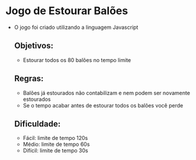 <h1>Jogo de Estourar Balões</h1>
<ul>
    <li>O jogo foi criado utilizando a linguagem Javascript</li>
    <h2>Objetivos:</h2>
    <ul>
         <li>Estourar todos os 80 balões no tempo limite</li>
    </ul>
    <h2>Regras:</h2>
    <ul>
         <li>Balões já estourados não contabilizam e nem podem ser novamente estourados</li>
         <li>Se o tempo acabar antes de estourar todos os balões você perde</li>
    </ul>
    <h2>Dificuldade:</h2>
    <ul>
         <li>Fácil: limite de tempo 120s</li>
         <li>Médio: limite de tempo 60s</li>
         <li>Difícil: limite de tempo 30s</li>
    </ul>
</ul>